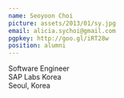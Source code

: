 ```yaml
---
name: Seoyoon Choi
picture: assets/2013/01/sy.jpg  
email: alicia.sychoi@gmail.com
pgpkey: http://goo.gl/iRT28w
position: alumni
---
```

Software Engineer  
SAP Labs Korea  
Seoul, Korea  

